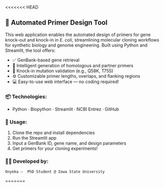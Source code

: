 <<<<<<< HEAD
## 🔬 Automated Primer Design Tool

This web application enables the automated design of primers for gene knock-out and knock-in in *E. coli*, streamlining molecular cloning workflows for synthetic biology and genome engineering. Built using Python and Streamlit, the tool offers:

- ✅ GenBank-based gene retrieval
- 🧬 Intelligent generation of homologous and partner primers
- 🧪 Knock-in mutation validation (e.g., Q58K, T75S)
- ⚙️ Customizable primer lengths, overlaps, and flanking regions
- 💻 Easy-to-use web interface — no coding required!

### 📦 Technologies:
- Python · Biopython · Streamlit · NCBI Entrez · GitHub

### 📁 Usage:
1. Clone the repo and install dependencies
2. Run the Streamlit app
3. Input a GenBank ID, gene name, and design parameters
4. Get primers for your cloning experiments!

### 👨‍🔬 Developed by:
    Onyeka —  PhD Student @ Iowa State University
=======

